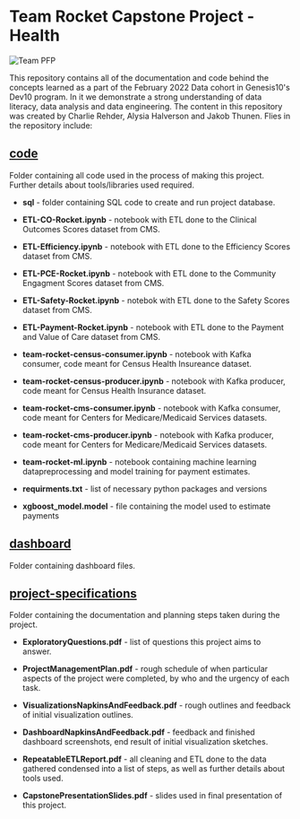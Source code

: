 # Team Rocket Capstone Project - Health

![Team PFP](https://static1.cbrimages.com/wordpress/wp-content/uploads/2021/09/pokemon-team-rocket-1274884-2.jpg)

This repository contains all of the documentation and code behind the concepts learned as a part of the February 2022 Data cohort in Genesis10's Dev10 program. In it we demonstrate a strong understanding of data literacy, data analysis and data engineering. The content in this repository was created by Charlie Rehder, Alysia Halverson and Jakob Thunen. Flies in the repository include:

## [code](https://github.com/charlierehder/m11-capstone/tree/master/code)

Folder containing all code used in the process of making this project. Further details about tools/libraries used required.

  * **sql** - folder containing SQL code to create and run project database.

  * **ETL-CO-Rocket.ipynb** - notebook with ETL done to the Clinical Outcomes Scores dataset from CMS.

  * **ETL-Efficiency.ipynb** - notebook with ETL done to the Efficiency Scores dataset from CMS.

  * **ETL-PCE-Rocket.ipynb** - notebook with ETL done to the Community Engagment Scores dataset from CMS.

  * **ETL-Safety-Rocket.ipynb** - notebok with ETL done to the Safety Scores dataset from CMS.

  * **ETL-Payment-Rocket.ipynb** - notebook with ETL done to the Payment and Value of Care dataset from CMS.

  * **team-rocket-census-consumer.ipynb** - notebook with Kafka consumer, code meant for Census Health Insureance dataset.

  * **team-rocket-census-producer.ipynb** - notebook with Kafka producer, code meant for Census Health Insurance dataset.

  * **team-rocket-cms-consumer.ipynb** - notebook with Kafka consumer, code meant for Centers for Medicare/Medicaid Services datasets.

  * **team-rocket-cms-producer.ipynb** - notebook with Kafka producer, code meant for Centers for Medicare/Medicaid Services datasets.

  * **team-rocket-ml.ipynb** - notebook containing machine learning datapreprocessing and model training for payment estimates.

  * **requirments.txt** - list of necessary python packages and versions

  * **xgboost_model.model** - file containing the model used to estimate payments

## [dashboard](https://github.com/charlierehder/m11-capstone/tree/master/dashboard)

Folder containing dashboard files.

## [project-specifications](https://github.com/charlierehder/m11-capstone/tree/master/project-specifications)

Folder containing the documentation and planning steps taken during the project.

  * **ExploratoryQuestions.pdf** - list of questions this project aims to answer.

  * **ProjectManagementPlan.pdf** - rough schedule of when particular aspects of the project were completed, by who and the urgency of each task.

  * **VisualizationsNapkinsAndFeedback.pdf** - rough outlines and feedback of initial visualization outlines.

  * **DashboardNapkinsAndFeedback.pdf** - feedback and finished dashboard screenshots, end result of initial visualization sketches.

  * **RepeatableETLReport.pdf** - all cleaning and ETL done to the data gathered condensed into a list of steps, as well as further details about tools used.

  * **CapstonePresentationSlides.pdf** - slides used in final presentation of this project.
